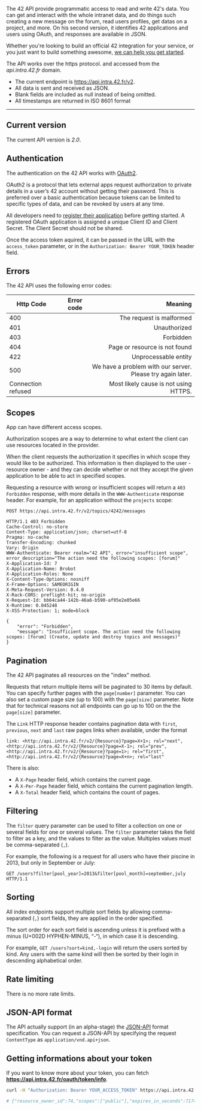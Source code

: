 The 42 API provide programmatic access to read and write 42's data. You can get and interact with the whole intranet data, and do things such creating a new message on the forum, read users profiles, get datas on a project, and more.
On his second version, it identifies 42 applications and users using OAuth, and responses are available in JSON.

Whether you're looking to build an official 42 integration for your service, or you just want to build something awesome, [we can help you get started](/apidoc/guides/getting_started).


The API works over the https protocol. and accessed from the *api.intra.42.fr* domain.

- The current endpoint is https://api.intra.42.fr/v2.
- All data is sent and received as JSON.
- Blank fields are included as null instead of being omitted.
- All timestamps are returned in ISO 8601 format


------------------


Current version
----------------

The current API version is *2.0*.


Authentication
----------------

The authentication on the 42 API works with [OAuth2](http://oauth.net/2/).

OAuth2 is a protocol that lets external apps request authorization to private details in a user’s 42 account without getting their password. This is preferred over a basic authentication because tokens can be limited to specific types of data, and can be revoked by users at any time.

All developers need to [register their application](https://profile.intra.42.fr/oauth/applications/new) before getting started. A registered OAuth application is assigned a unique Client ID and Client Secret. The Client Secret should not be shared.

Once the access token aquired, it can be passed in the URL with the `access_token` parameter, or in the `Authorization: Bearer YOUR_TOKEN` header field.


Errors
----------------

The 42 API uses the following error codes:

| Http Code | Error code | Meaning |
|-----------|-----------:|--------:|
| 400       |            | The request is malformed |
| 401       |            | Unauthorized |
| 403       |            | Forbidden|
| 404       |            | Page or resource is not found|
| 422       |            | Unprocessable entity|
| 500       |            | We have a problem with our server. Please try again later.|
| Connection refused       |            |Most likely cause is not using HTTPS. |


Scopes
----------------

App can have different access scopes.

Authorization scopes are a way to determine to what extent the client can use resources located in the provider.

When the client requests the authorization it specifies in which scope they would like to be authorized. This information is then displayed to the user - resource owner - and they can decide whether or not they accept the given application to be able to act in specified scopes.

Requesting a resource with wrong or insufficient scopes will return a `403 Forbidden` response, with more details in the `WWW-Authenticate` response header. For example, for an application without the `projects` scope:

```http
POST https://api.intra.42.fr/v2/topics/4242/messages

HTTP/1.1 403 Forbidden
Cache-Control: no-store
Content-Type: application/json; charset=utf-8
Pragma: no-cache
Transfer-Encoding: chunked
Vary: Origin
WWW-Authenticate: Bearer realm="42 API", error="insufficient scope", error_description="The action need the following scopes: [forum]"
X-Application-Id: 7
X-Application-Name: Brobot
X-Application-Roles: None
X-Content-Type-Options: nosniff
X-Frame-Options: SAMEORIGIN
X-Meta-Request-Version: 0.4.0
X-Rack-CORS: preflight-hit; no-origin
X-Request-Id: bb64ca44-142b-46a6-b590-af95e2e05e66
X-Runtime: 0.045248
X-XSS-Protection: 1; mode=block

{
    "error": "Forbidden",
    "message": "Insufficient scope. The action need the following scopes: [forum] (Create, update and destroy topics and messages)"
}
```


Pagination
----------------

The 42 API paginates all resources on the "index" method.

Requests that return multiple items will be paginated to 30 items by default. You can specify further pages with the `page[number]` parameter. You can also set a custom page size (up to 100) with the `page[size]` parameter. Note that for technical reasons not all endpoints can go up to 100 on the the `page[size]` parameter.

The `Link` HTTP response header contains pagination data with `first`, `previous`, `next` and `last` raw pages links when available, under the format

```
link: <http://api.intra.42.fr/v2/{Resource}?page=X+1>; rel="next", <http://api.intra.42.fr/v2/{Resource}?page=X-1>; rel="prev", <http://api.intra.42.fr/v2/{Resource}?page=1>; rel="first", <http://api.intra.42.fr/v2/{Resource}?page=X+n>; rel="last"
```

There is also:
- A `X-Page` header field, which contains the current page.
- A `X-Per-Page` header field, which contains the current pagination length.
- A `X-Total` header field, which contains the count of pages.


Filtering
----------------

The `filter` query parameter can be used to filter a collection on one or several fields for one or several values. The `filter` parameter takes the field to filter as a key, and the values to filter as the value. Multiples values must be comma-separated (`,`).

For example, the following is a request for all users who have their piscine in 2013, but only in September or July:

```http
GET /users?filter[pool_year]=2013&filter[pool_month]=september,july HTTP/1.1
```


Sorting
----------------

All index endpoints support multiple sort fields by allowing comma-separated (`,`) sort fields, they are applied in the order specified.

The sort order for each sort field is ascending unless it is prefixed with a minus (U+002D HYPHEN-MINUS, “-“), in which case it is descending.

For example, `GET /users?sort=kind,-login` will return the users sorted by kind. Any users with the same kind will then be sorted by their login in descending alphabetical order.


Rate limiting
----------------

There is no more rate limits.


JSON-API format
----------------

The API actually support (in an alpha-stage) the [JSON-API](http://jsonapi.org/) format specification.
You can request a JSON-API by specifying the request `ContentType` as `application/vnd.api+json`.

Getting informations about your token
----------------

If you want to know more about your token, you can fetch **https://api.intra.42.fr/oauth/token/info**.

```bash
curl -H "Authorization: Bearer YOUR_ACCESS_TOKEN" https://api.intra.42.fr/oauth/token/info

# {"resource_owner_id":74,"scopes":["public"],"expires_in_seconds":7174,"application":{"uid":"3089cd94d72cc9109800a5eea5218ed4c3e891ec1784874944225878b95867f9"},"created_at":1439460680}%
```

